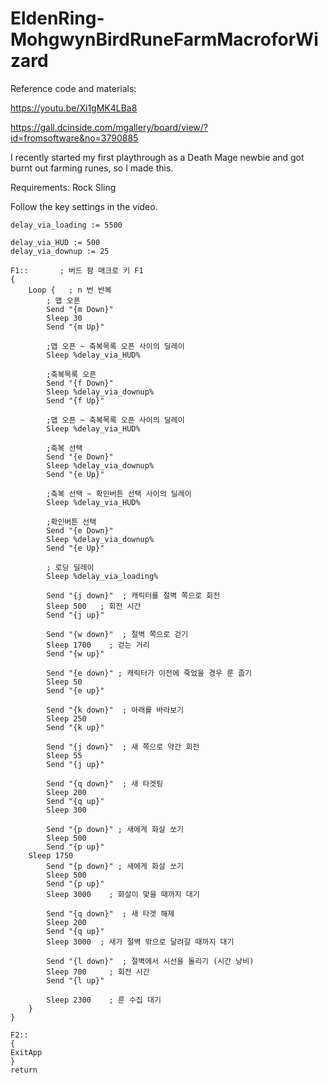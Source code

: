 # EldenRing-MohgwynBirdRuneFarmMacroforWizard


Reference code and materials:

https://youtu.be/Xi1gMK4LBa8

https://gall.dcinside.com/mgallery/board/view/?id=fromsoftware&no=3790885

I recently started my first playthrough as a Death Mage newbie and got burnt out farming runes, so I made this.

Requirements: Rock Sling

Follow the key settings in the video.



```
delay_via_loading := 5500

delay_via_HUD := 500
delay_via_downup := 25

F1::       ; 버드 팜 매크로 키 F1
{
    Loop {   ; n 번 반복
        ; 맵 오픈
        Send "{m Down}"
        Sleep 30
        Send "{m Up}"

        ;맵 오픈 ~ 축복목록 오픈 사이의 딜레이
        Sleep %delay_via_HUD%

        ;축복목록 오픈
        Send "{f Down}"
        Sleep %delay_via_downup%
        Send "{f Up}"

        ;맵 오픈 ~ 축복목록 오픈 사이의 딜레이
        Sleep %delay_via_HUD%

        ;축복 선택
        Send "{e Down}"
        Sleep %delay_via_downup%
        Send "{e Up}"

        ;축복 선택 ~ 확인버튼 선택 사이의 딜레이
        Sleep %delay_via_HUD%

        ;확인버튼 선택
        Send "{e Down}"
        Sleep %delay_via_downup%
        Send "{e Up}"

        ; 로딩 딜레이
        Sleep %delay_via_loading%

        Send "{j down}"  ; 캐릭터를 절벽 쪽으로 회전
        Sleep 500   ; 회전 시간
        Send "{j up}"

        Send "{w down}"  ; 절벽 쪽으로 걷기
        Sleep 1700    ; 걷는 거리
        Send "{w up}"

        Send "{e down}" ; 캐릭터가 이전에 죽었을 경우 룬 줍기
        Sleep 50
        Send "{e up}"

        Send "{k down}"  ; 아래를 바라보기
        Sleep 250
        Send "{k up}"

        Send "{j down}"  ; 새 쪽으로 약간 회전
        Sleep 55
        Send "{j up}"

        Send "{q down}"  ; 새 타겟팅
        Sleep 200
        Send "{q up}"
        Sleep 300

        Send "{p down}" ; 새에게 화살 쏘기
        Sleep 500
        Send "{p up}"
	Sleep 1750
        Send "{p down}" ; 새에게 화살 쏘기
        Sleep 500
        Send "{p up}"
        Sleep 3000    ; 화살이 맞을 때까지 대기

        Send "{q down}"  ; 새 타겟 해제
        Sleep 200
        Send "{q up}"
        Sleep 3000  ; 새가 절벽 밖으로 달려갈 때까지 대기

        Send "{l down}"  ; 절벽에서 시선을 돌리기 (시간 낭비)
        Sleep 700     ; 회전 시간
        Send "{l up}"

        Sleep 2300    ; 룬 수집 대기
    }
}

F2::
{
ExitApp
}
return
```

